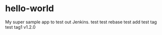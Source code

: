 # hello-world
My super sample app to test out Jenkins.
test
test rebase
test add
test tag
test tag1 v1.2.0
